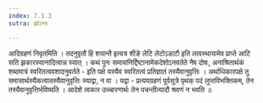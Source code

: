 ```yaml
---
index: 7.1.3
sutra: झोऽन्तः

---
```

  आदिग्रहणं निवृतमिति । तदनुवृतौ हि शयान्तै इत्यत्र शीङे लेटि लेटोऽडाटौ इति लावस्थायामेव प्राप्ते आटि सति झकारस्यानादित्वान्न स्यात् । कथं पुनः समासनिर्द्दिष्टानामेकदेशोऽनवर्तते नैष दोषः, अनाश्रितार्थकं शब्दमात्रं स्वरितत्ववशादनुवर्तते - इति पक्षे यस्यैव स्वरितत्वं प्रतिज्ञातं तस्यैवानुवृत्तिः । अर्थाधिकारपक्षे तु समासार्थस्यैकत्वातस्यैवानुवृत्तिः स्याद्वा, न वा । यद्वा - प्रत्ययग्रहणं पूर्वसूत्रे पृथक् पदं लुप्तविभक्तिकम्, तेन तस्यैवानुवृत्तिर्भविष्यति । आदेशे त्वकार उच्चारणार्थः तेन पचन्तीत्यादौ श्रवणं न भवति ॥